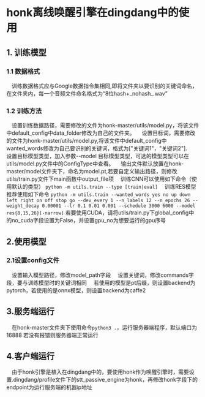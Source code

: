 # honk离线唤醒引擎在dingdang中的使用
## 1. 训练模型
### 1.1 数据格式
&emsp;训练数据格式应与Google数据指令集相同,即将文件夹以要识别的关键词命名，在文件夹内，每一个音频文件命名格式为“8位hash+\_nohash_.wav”
### 1.2 训练方法
&emsp;设置训练数据路径，需要修改的文件为honk-master/utils/model.py，将该文件中default_config中data_folder修改为自己的文件夹。
&emsp;设置目标词，需要修改的文件为honk-master/utils/model.py,将该文件中default_config中wanted_words修改为自己要识别的关键词，格式为["关键词1"，"关键词2"].
&emsp;设置目标模型类型，加入参数--model 目标模型类型，可选的模型类型可以在utils/model.py文件中的ConfigType中查看。
&emsp;输出文件默认放置在honk-master/model文件夹下，命名为model.pt,若要自定义输出路径，则修改utils/train.py文件下main函数中output_file项
&emsp;训练CNN可以使用如下命令（使用默认的类型）
`python -m utils.train --type [train|eval]`
&emsp;训练RES模型推荐使用如下命令
`python -m utils.train --wanted_words yes no up down left right on off stop go --dev_every 1 --n_labels 12 --n_epochs 26 --weight_decay 0.00001 --lr 0.1 0.01 0.001 --schedule 3000 6000 --model res{8,15,26}[-narrow]`
若要使用CUDA，请将utils/train.py下global_config中的no_cuda字段设置为False，并设置gpu_no为想要运行的gpu序号
## 2.使用模型
### 2.1设置config文件
&emsp;设置输入模型路径，修改model_path字段
&emsp;设置关键词，修改commands字段，要与训练模型时的关键词相同
&emsp;若使用的模型是pt后缀，则设置backend为pytorch，若使用的是onnx模型，则设置backend为caffe2
## 3.服务端运行
&emsp;在honk-master文件夹下使用命令`python3 .`，运行服务器端程序，默认端口为16888
若没有报错则服务器端正常运行
## 4.客户端运行
&emsp;由于honk引擎是植入在dingdang中的，要使用honk作为唤醒引擎时，需要设置.dingdang/profile文件下的stt_passive_engine为honk，再修改honk字段下的endpoint为运行服务端的机器ip地址
